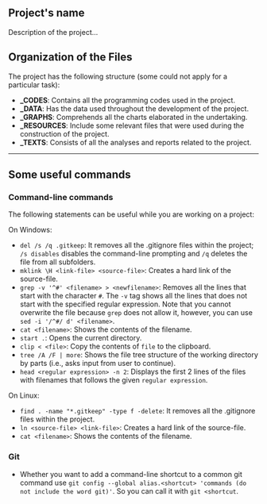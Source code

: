 ##  Project's name

Description of the project...

##  Organization of the Files

The project has the following structure (some could not apply for a particular task):
  * **_CODES**: Contains all the programming codes used in the project.
  * **_DATA**:  Has the data used throughout the development of the project.
  * **_GRAPHS**: Comprehends all the charts elaborated in the undertaking.
  * **_RESOURCES**: Include some relevant files that were used during the construction of the project.
  * **_TEXTS**: Consists of all the analyses and reports related to the project.

---

##  Some useful commands

### Command-line commands

The following statements can be useful while you are working on a project:

On Windows:

* `del /s /q .gitkeep`: It removes all the .gitignore files within the project; `/s disables` disables the command-line prompting and `/q` deletes the file from all subfolders.
* `mklink \H <link-file> <source-file>`: Creates a hard link of the source-file.
* `grep -v '^#' <filename> > <newfilename>`: Removes all the lines that start with the character `#`.  The `-v` tag shows all the lines that does not start with the specified regular expression. Note that you cannot overwrite the file because `grep` does not allow it, however, you can use `sed -i '/^#/ d' <filename>`.
* `cat <filename>`: Shows the contents of the filename.
* `start .`: Opens the current directory.
* `clip < <file>`: Copy the contents of `file` to the clipboard.
* `tree /A /F | more`: Shows the file tree structure of the working directory by parts (i.e., asks input from user to continue).
* `head <regular expression> -n 2`: Displays the first 2 lines of the files with filenames that follows the given `regular expression`.

On Linux:

* `find . -name "*.gitkeep" -type f -delete`: It removes all the .gitignore files within the project.
* `ln <source-file> <link-file>`: Creates a hard link of the source-file.
* `cat <filename>`: Shows the contents of the filename.

### Git

* Whether you want to add a command-line shortcut to a common git command use `git config --global alias.<shortcut> 'commands (do not include the word git)'`. So you can call it with `git <shortcut`.
